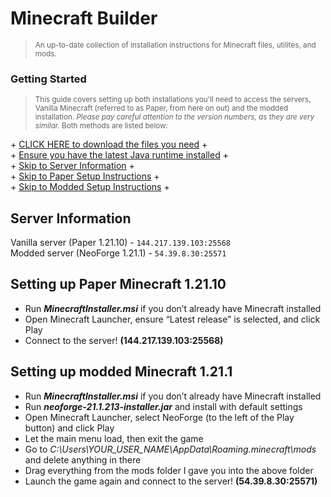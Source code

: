 # Minecraft Builder
><sup>An up-to-date collection of installation instructions for Minecraft files, utilites, and mods.</sup>  

### Getting Started 
><sup>This guide covers setting up both installations you'll need to access the servers, Vanilla Minecraft (referred to as Paper, from here on out) and the modded installation. *Please pay careful attention to the version numbers, as they are very similar.* Both methods are listed below:</sup>  

\+ [CLICK HERE to download the files you need](https://drive.google.com/drive/folders/1a9OBjKgzqtkYc8GAqOuOoRYpovJw8gVs?usp=sharing) +  
\+ [Ensure you have the latest Java runtime installed](https://www.java.com/en/download/manual.jsp) +  
\+ [Skip to Server Information](#server-information) +  
\+ [Skip to Paper Setup Instructions](#setting-up-paper-minecraft-12110) +  
\+ [Skip to Modded Setup Instructions](#setting-up-modded-minecraft-1211) +    
  
  
## Server Information  
  Vanilla server (Paper 1.21.10) - `144.217.139.103:25568`   
  Modded server (NeoForge 1.21.1) - `54.39.8.30:25571`
  
## Setting up Paper Minecraft 1.21.10  
- Run ***MinecraftInstaller.msi*** if you don’t already have Minecraft installed  
- Open Minecraft Launcher, ensure “Latest release” is selected, and click Play  
- Connect to the server! **(144.217.139.103:25568)**

## Setting up modded Minecraft 1.21.1   
- Run ***MinecraftInstaller.msi*** if you don’t already have Minecraft installed  
- Run ***neoforge-21.1.213-installer.jar*** and install with default settings  
- Open Minecraft Launcher, select NeoForge (to the left of the Play button) and click Play  
- Let the main menu load, then exit the game  
- Go to *C:\Users\YOUR_USER_NAME\AppData\Roaming\.minecraft\mods* and delete anything in there  
- Drag everything from the mods folder I gave you into the above folder 
- Launch the game again and connect to the server! **(54.39.8.30:25571)** 

